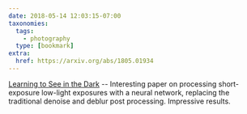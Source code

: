 ```yaml
---
date: 2018-05-14 12:03:15-07:00
taxonomies:
  tags:
    - photography
  type: [bookmark]
extra:
  href: https://arxiv.org/abs/1805.01934
---
```

[Learning to See in the Dark](https://arxiv.org/abs/1805.01934) -- Interesting paper on processing short-exposure low-light exposures with a neural network, replacing the traditional denoise and deblur post processing. Impressive results.
